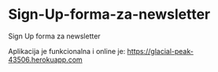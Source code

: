 # Sign-Up-forma-za-newsletter
Sign Up forma za newsletter

Aplikacija je funkcionalna i online je: https://glacial-peak-43506.herokuapp.com
